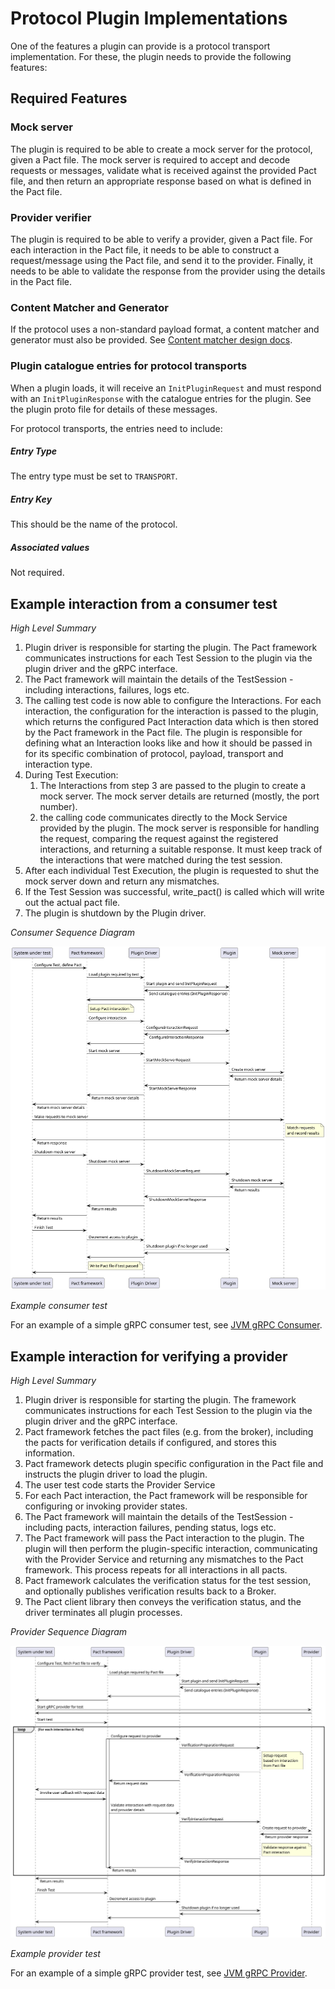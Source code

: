 # Protocol Plugin Implementations

One of the features a plugin can provide is a protocol transport implementation. For these, the plugin needs to provide
the following features:

## Required Features

### Mock server
The plugin is required to be able to create a mock server for the protocol, given a Pact file. The mock server is 
required to accept and decode requests or messages, validate what is received against the provided Pact file, and then
return an appropriate response based on what is defined in the Pact file.

### Provider verifier
The plugin is required to be able to verify a provider, given a Pact file. For each interaction in the Pact file, it
needs to be able to construct a request/message using the Pact file, and send it to the provider. Finally, it needs to be 
able to validate the response from the provider using the details in the Pact file.

### Content Matcher and Generator

If the protocol uses a non-standard payload format, a content matcher and generator must also be provided. 
See [Content matcher design docs](content-matcher-design.md).

### Plugin catalogue entries for protocol transports

When a plugin loads, it will receive an `InitPluginRequest` and must respond with an `InitPluginResponse` with the
catalogue entries for the plugin. See the plugin proto file for details of these messages.

For protocol transports, the entries need to include:

##### Entry Type

The entry type must be set to `TRANSPORT`.

##### Entry Key

This should be the name of the protocol.

##### Associated values

Not required.

## Example interaction from a consumer test

_High Level Summary_

1. Plugin driver is responsible for starting the plugin. The Pact framework communicates instructions for each Test Session to the plugin via the plugin driver and the gRPC interface.
2. The Pact framework will maintain the details of the TestSession - including interactions, failures, logs  etc.
3. The calling test code is now able to configure the Interactions. For each interaction, the configuration for the interaction is passed to the plugin, which returns the configured Pact Interaction data which is then stored by the Pact framework in the Pact file. The plugin is responsible for defining what an Interaction looks like and how it should be passed in for its specific combination of protocol, payload, transport and interaction type.
4. During Test Execution:
   1. The Interactions from step 3 are passed to the plugin to create a mock server. The mock server details are returned (mostly, the port number).  
   2. the calling code communicates directly to the Mock Service provided by the plugin. The mock server is responsible for handling the request, comparing the request against the registered interactions, and returning a suitable response. It must keep track of the interactions that were matched during the test session.
5. After each individual Test Execution, the plugin is requested to shut the mock server down and return any mismatches.
6. If the Test Session was successful, write_pact() is called which will write out the actual pact file.
7. The plugin is shutdown by the Plugin driver.

_Consumer Sequence Diagram_

![pact_consumer_plugin_sequence](protocol-transport-sequence-consumer-test.png)

_Example consumer test_

For an example of a simple gRPC consumer test, see [JVM gRPC Consumer](../examples/gRPC/area_calculator/consumer-jvm).

## Example interaction for verifying a provider

_High Level Summary_

1. Plugin driver is responsible for starting the plugin. The framework communicates instructions for each Test Session to the plugin via the plugin driver and the gRPC interface.
2. Pact framework fetches the pact files (e.g. from the broker), including the pacts for verification details if configured, and stores this information. 
3. Pact framework detects plugin specific configuration in the Pact file and instructs the plugin driver to load the plugin.
4. The user test code starts the Provider Service
5. For each Pact interaction, the Pact framework will be responsible for configuring or invoking provider states.
6. The Pact framework will maintain the details of the TestSession - including pacts, interaction failures, pending status, logs  etc.
7. The Pact framework will pass the Pact interaction to the plugin. The plugin will then perform the plugin-specific interaction, communicating with the Provider Service and returning any mismatches to the Pact framework. This process repeats for all interactions in all pacts.
8. Pact framework calculates the verification status for the test session, and optionally publishes verification results back to a Broker.
9. The Pact client library then conveys the verification status, and the driver terminates all plugin processes.

_Provider Sequence Diagram_

![pact_provider_plugin_sequence](protocol-transport-sequence-provider-test.png)


_Example provider test_

For an example of a simple gRPC provider test, see [JVM gRPC Provider](../examples/gRPC/area_calculator/provider-jvm).
